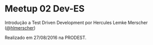 # Meetup 02 Dev-ES

Introdução a Test Driven Development por Hercules Lemke Merscher ([@hlmerscher](https://github.com/hlmerscher))

Realizado em 27/08/2016 na PRODEST.
